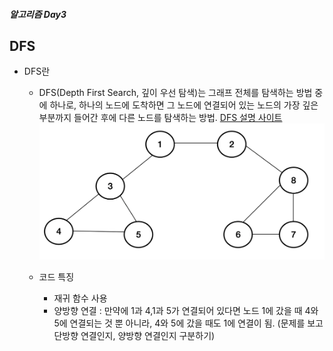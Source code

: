 ##### 알고리즘 Day3

## DFS

- DFS란
  - DFS(Depth First Search, 깊이 우선 탐색)는 그래프 전체를 탐색하는 방법 중에 하나로, 하나의 노드에 도착하면 그 노드에 연결되어 있는 노드의 가장 깊은 부분까지 들어간 후에 다른 노드를 탐색하는 방법.
  [DFS 설명 사이트](https://heytech.tistory.com/55)
![](DFS.png)

  - 코드 특징
    - 재귀 함수 사용
    - 양방향 연결 
    : 만약에 1과 4,1과 5가 연결되어 있다면 노드 1에 갔을 때 4와 5에 연결되는 것 뿐 아니라, 4와 5에 갔을 때도 1에 연결이 됨. (문제를 보고 단방향 연결인지, 양방향 연결인지 구분하기)